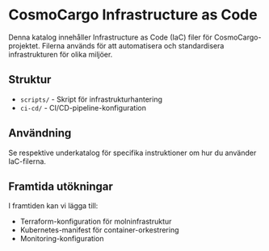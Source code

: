 # CosmoCargo Infrastructure as Code

Denna katalog innehåller Infrastructure as Code (IaC) filer för CosmoCargo-projektet. Filerna används för att automatisera och standardisera infrastrukturen för olika miljöer.

## Struktur

- `scripts/` - Skript för infrastrukturhantering
- `ci-cd/` - CI/CD-pipeline-konfiguration

## Användning

Se respektive underkatalog för specifika instruktioner om hur du använder IaC-filerna.

## Framtida utökningar

I framtiden kan vi lägga till:
- Terraform-konfiguration för molninfrastruktur
- Kubernetes-manifest för container-orkestrering
- Monitoring-konfiguration 